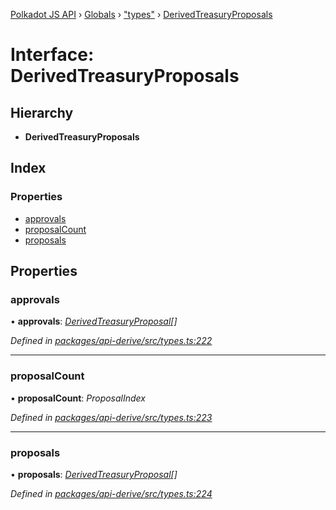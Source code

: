 [Polkadot JS API](../README.md) › [Globals](../globals.md) › ["types"](../modules/_types_.md) › [DerivedTreasuryProposals](_types_.derivedtreasuryproposals.md)

# Interface: DerivedTreasuryProposals

## Hierarchy

* **DerivedTreasuryProposals**

## Index

### Properties

* [approvals](_types_.derivedtreasuryproposals.md#approvals)
* [proposalCount](_types_.derivedtreasuryproposals.md#proposalcount)
* [proposals](_types_.derivedtreasuryproposals.md#proposals)

## Properties

###  approvals

• **approvals**: *[DerivedTreasuryProposal](_types_.derivedtreasuryproposal.md)[]*

*Defined in [packages/api-derive/src/types.ts:222](https://github.com/polkadot-js/api/blob/7ef945d15b/packages/api-derive/src/types.ts#L222)*

___

###  proposalCount

• **proposalCount**: *ProposalIndex*

*Defined in [packages/api-derive/src/types.ts:223](https://github.com/polkadot-js/api/blob/7ef945d15b/packages/api-derive/src/types.ts#L223)*

___

###  proposals

• **proposals**: *[DerivedTreasuryProposal](_types_.derivedtreasuryproposal.md)[]*

*Defined in [packages/api-derive/src/types.ts:224](https://github.com/polkadot-js/api/blob/7ef945d15b/packages/api-derive/src/types.ts#L224)*
